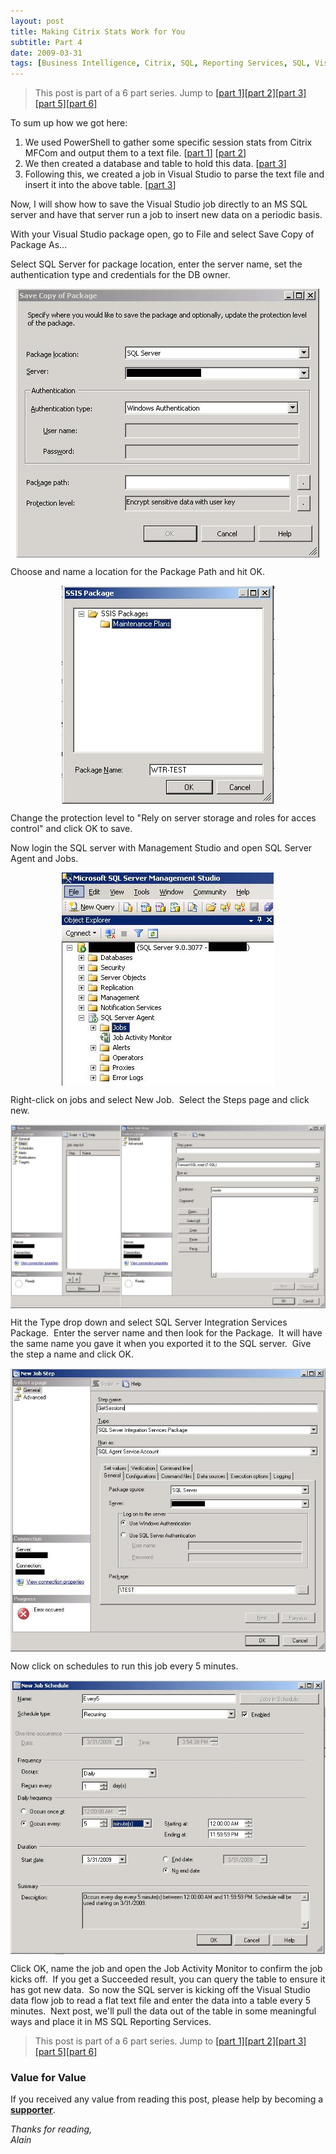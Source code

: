 ```yaml
---
layout: post
title: Making Citrix Stats Work for You
subtitle: Part 4
date: 2009-03-31
tags: [Business Intelligence, Citrix, SQL, Reporting Services, SQL, Visual Studio]
---
```

> This post is part of a 6 part series.  Jump to [\[part 1\]](/2009-03-26-making-citrix-stats-work-for-you-part-1/)[\[part 2\]](/2009-03-26-making-citrix-stats-work-for-you-part-2/)[\[part 3\]](/2009-03-27-making-citrix-stats-work-for-you-part-3/)[\[part 5\]](/2009-04-13-making-citrix-stats-work-for-you-part-5/)[\[part 6\]](/2009-04-21-making-citrix-stats-work-for-you-part-6/)

To sum up how we got here:
<ol>
	<li>We used PowerShell to gather some specific session stats from Citrix MFCom and output them to a text file. [<a href="/2009-03-26-making-citrix-stats-work-for-you-part-1/">part 1</a>] [<a href="/2009-03-26-making-citrix-stats-work-for-you-part-2/">part 2</a>]</li>
	<li>We then created a database and table to hold this data. [<a href="/2009-03-27-making-citrix-stats-work-for-you-part-3">part 3</a>]</li>
	<li>Following this, we created a job in Visual Studio to parse the text file and insert it into the above table. [<a href="/2009-03-27-making-citrix-stats-work-for-you-part-3">part 3</a>]</li>
</ol>
Now, I will show how to save the Visual Studio job directly to an MS SQL server and have that server run a job to insert new data on a periodic basis.

With your Visual Studio package open, go to File and select Save Copy of Package As...

Select SQL Server for package location, enter the server name, set the authentication type and credentials for the DB owner.

<img 
    style="display: block;
		   margin-left: auto;
           margin-right: auto;"
    src="/assets/img/making-citrix-stats-work-for-you-part-4/vs-1.jpg" 
    alt="vs-1">

Choose and name a location for the Package Path and hit OK.

<img 
    style="display: block;
		   margin-left: auto;
           margin-right: auto;"
    src="/assets/img/making-citrix-stats-work-for-you-part-4/vs-2.jpg" 
    alt="vs-2">

Change the protection level to "Rely on server storage and roles for acces control" and click OK to save.

Now login the SQL server with Management Studio and open SQL Server Agent and Jobs.

<img 
    style="display: block;
		   margin-left: auto;
           margin-right: auto;"
    src="/assets/img/making-citrix-stats-work-for-you-part-4/vs-31.jpg" 
    alt="vs-31">

Right-click on jobs and select New Job.  Select the Steps page and click new.

<img 
    style="display: block;
		   margin-left: auto;
           margin-right: auto;"
    src="/assets/img/making-citrix-stats-work-for-you-part-4/vs-4.jpg" 
    alt="vs-4">

Hit the Type drop down and select SQL Server Integration Services Package.  Enter the server name and then look for the Package.  It will have the same name you gave it when you exported it to the SQL server.  Give the step a name and click OK.

<img 
    style="display: block;
		   margin-left: auto;
           margin-right: auto;"
    src="/assets/img/making-citrix-stats-work-for-you-part-4/vs-51.jpg" 
    alt="vs-51">

Now click on schedules to run this job every 5 minutes.

<img 
    style="display: block;
		   margin-left: auto;
           margin-right: auto;"
    src="/assets/img/making-citrix-stats-work-for-you-part-4/vs-6.jpg" 
    alt="vs-6">

Click OK, name the job and open the Job Activity Monitor to confirm the job kicks off.  If you get a Succeeded result, you can query the table to ensure it has got new data.  So now the SQL server is kicking off the Visual Studio data flow job to read a flat text file and enter the data into a table every 5 minutes.  Next post, we'll pull the data out of the table in some meaningful ways and place it in MS SQL Reporting Services.

> This post is part of a 6 part series.  Jump to [\[part 1\]](/2009-03-26-making-citrix-stats-work-for-you-part-1/)[\[part 2\]](/2009-03-26-making-citrix-stats-work-for-you-part-2/)[\[part 3\]](/2009-03-27-making-citrix-stats-work-for-you-part-3/)[\[part 5\]](/2009-04-13-making-citrix-stats-work-for-you-part-5/)[\[part 6\]](/2009-04-21-making-citrix-stats-work-for-you-part-6/)

### Value for Value
If you received any value from reading this post, please help by becoming a [**supporter**](https://www.paypal.com/donate?hosted_button_id=73HNLGA2SGLLU).

*Thanks for reading,*  
*Alain*